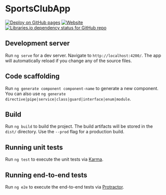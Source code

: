# SportsClubApp

[![Deploy on GitHub pages](https://github.com/alexandrevryghem/sportsclub-angular-frontend/actions/workflows/deploy-on-github-pages.yml/badge.svg)](https://github.com/alexandrevryghem/sportsclub-angular-frontend/actions/workflows/deploy-on-github-pages.yml)
[![Website](https://img.shields.io/website?down_message=offline&label=Backend%20server&up_message=online&url=https%3A%2F%2Fsportsclub.vryghem.synology.me)](https://sportsclub.vryghem.synology.me)
[![Libraries.io dependency status for GitHub repo](https://img.shields.io/librariesio/github/alexandrevryghem/sportsclub-angular-frontend?label=Dependencies)](https://libraries.io/github/alexandrevryghem/sportsclub-angular-frontend)

## Development server

Run `ng serve` for a dev server. Navigate to `http://localhost:4200/`. The app will automatically reload if you change
any of the source files.

## Code scaffolding

Run `ng generate component component-name` to generate a new component. You can also
use `ng generate directive|pipe|service|class|guard|interface|enum|module`.

## Build

Run `ng build` to build the project. The build artifacts will be stored in the `dist/` directory. Use the `--prod` flag
for a production build.

## Running unit tests

Run `ng test` to execute the unit tests via [Karma](https://karma-runner.github.io).

## Running end-to-end tests

Run `ng e2e` to execute the end-to-end tests via [Protractor](http://www.protractortest.org/).
